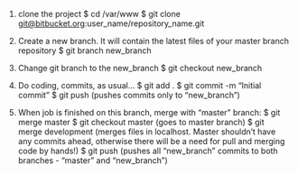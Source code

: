 1) clone the project
$ cd /var/www
$ git clone git@bitbucket.org:user_name/repository_name.git

2) Create a new branch. It will contain the latest files of your master branch repository
$ git branch new_branch

3) Change git branch to the new_branch
$ git checkout new_branch

4) Do coding, commits, as usual…
$ git add .
$ git commit -m “Initial commit”
$ git push (pushes commits only to “new_branch”)

5) When job is finished on this branch, merge with “master” branch:
  $ git merge master
  $ git checkout master (goes to master branch)
  $ git merge development (merges files in localhost. Master shouldn’t have any  commits ahead, otherwise there will be a need for pull and merging code by hands!)
  $ git push (pushes all “new_branch” commits to both branches - “master” and “new_branch”)
